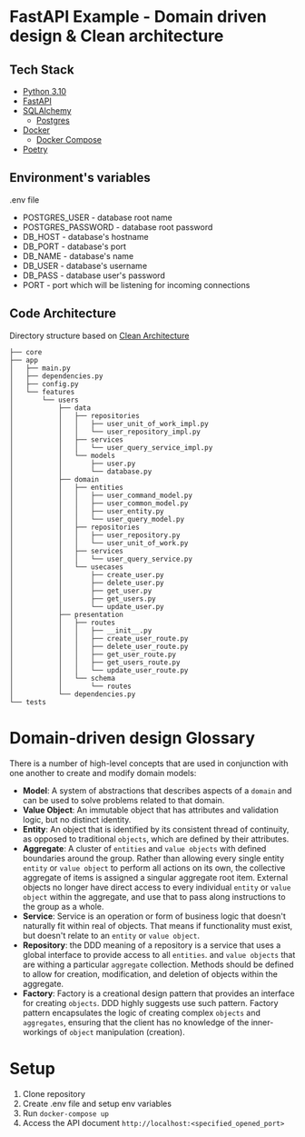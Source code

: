 # FastAPI Example - Domain driven design & Clean architecture

## Tech Stack
 - [Python 3.10](https://www.python.org/downloads/release/python-3100/)
 - [FastAPI](https://fastapi.tiangolo.com)
 - [SQLAlchemy](https://www.sqlalchemy.org)
   - [Postgres](https://www.postgresql.org)
 - [Docker](https://www.docker.com)
   - [Docker Compose](https://docs.docker.com/compose/)
 - [Poetry](https://python-poetry.org)

## Environment's variables
.env file
   - POSTGRES_USER - database root name
   - POSTGRES_PASSWORD - database root password
   - DB_HOST - database's hostname
   - DB_PORT - database's port
   - DB_NAME - database's name
   - DB_USER - database's username
   - DB_PASS - database user's password
   - PORT - port which will be listening for incoming connections

## Code Architecture
Directory structure based on [Clean Architecture](https://blog.cleancoder.com/uncle-bob/2012/08/13/the-clean-architecture.html)

```tree
├── core
├── app
│   ├── main.py
│   ├── dependencies.py
│   ├── config.py
│   └── features
│       └── users
│           ├── data
│           │   ├── repositories
│           │   │   ├── user_unit_of_work_impl.py
│           │   │   └── user_repository_impl.py
│           │   ├── services
│           │   │   └── user_query_service_impl.py
│           │   └── models
│           │       ├── user.py
│           │       └── database.py
│           ├── domain
│           │   ├── entities
│           │   │   ├── user_command_model.py
│           │   │   ├── user_common_model.py
│           │   │   ├── user_entity.py
│           │   │   └── user_query_model.py
│           │   ├── repositories
│           │   │   ├── user_repository.py
│           │   │   └── user_unit_of_work.py
│           │   ├── services
│           │   │   └── user_query_service.py
│           │   └── usecases
│           │       ├── create_user.py
│           │       ├── delete_user.py
│           │       ├── get_user.py
│           │       ├── get_users.py
│           │       └── update_user.py
│           ├── presentation
│           │   ├── routes
│           │   │   ├── __init__.py
│           │   │   ├── create_user_route.py
│           │   │   ├── delete_user_route.py
│           │   │   ├── get_user_route.py
│           │   │   ├── get_users_route.py
│           │   │   └── update_user_route.py
│           │   └── schema
│           │       └── routes
│           └── dependencies.py
└── tests
```
# Domain-driven design Glossary
There is a number of high-level concepts that are used in conjunction with one another to create and modify domain models:
- **Model**: A system of abstractions that describes aspects of a ``domain`` 
and can be used to solve problems related to that domain.
- **Value Object**: An immutable object that has attributes and validation logic, but no distinct identity.
- **Entity**: An object that is identified by its consistent thread of continuity, as opposed to traditional ``objects``,
which are defined by their attributes.
- **Aggregate**: A cluster of ``entities`` and ``value objects`` with defined boundaries around the group.
Rather than allowing every single entity ``entity`` or ``value object`` to perform all actions on its own,
the collective aggregate of items is assigned a singular aggregate root item. 
External objects no longer have direct access to every individual ``entity`` or ``value object`` within the aggregate,
 and use that to pass along instructions to the group as a whole.
- **Service**: Service is an operation or form of business logic that doesn't naturally fit within real of objects.
That means if functionality must exist, but doesn't relate to an ``entity`` or ``value object``.
- **Repository**: the DDD meaning of a repository is a service that uses a global interface to provide access to all ``entities``.
 and ``value objects`` that are withing a particular ``aggregate`` collection. Methods should be defined to allow for creation,
modification, and deletion of objects within the aggregate.
- **Factory**: Factory is a creational design pattern that provides an interface for creating ``objects``.
DDD highly suggests use such pattern. Factory pattern encapsulates the logic of creating complex ``objects`` and ``aggregates``,
ensuring that the client has no knowledge of the inner-workings of ``object`` manipulation (creation).


# Setup
1. Clone repository
2. Create .env file and setup env variables
3. Run `docker-compose up`
4. Access the API document `http://localhost:<specified_opened_port>`
